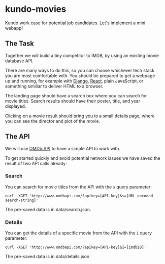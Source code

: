 # kundo-movies
Kundo work case for potential job candidates. Let's implement a mini webapp!

## The Task

Together we will build a tiny competitor to IMDB, by using an existing
movie database API.

There are many ways to do this, so you can choose whichever tech stack you
are most comfortable with. You should be prepared to get a webpage up and
running, for example with [Django](https://www.djangoproject.com/),
[React](https://reactjs.org/), plain JavaScript, or something similiar
to deliver HTML to a browser.


The landing page should have a search box where you can search for movie
titles. Search results should have their poster, title, and year
displayed.

Clicking on a movie result should bring you to a small details page,
where you can see the director and plot of the movie.

## The API
We will use [OMDb API](http://www.omdbapi.com/) to have a simple API to work with.

To get started quickly and avoid potential network issues we have saved
the result of two API calls already:

### Search
You can search for movie titles from the API with the `s` query parameter:

    curl -XGET 'http://www.omdbapi.com/?apikey=[API-key]&s=[URL encoded search-string]'

The pre-saved data is in data/search.json.

### Details
You can get the details of a specific movie from the API with the `i` query parameter:

    curl -XGET 'http://www.omdbapi.com/?apikey=[API-key]&i=[imdbID]'

The pre-saved data is in data/details.json.

